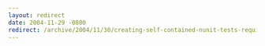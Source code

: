 ```yaml
---
layout: redirect
date: 2004-11-29 -0800
redirect: /archive/2004/11/30/creating-self-contained-nunit-tests-requiring-a-web-server.aspx/
---
```

